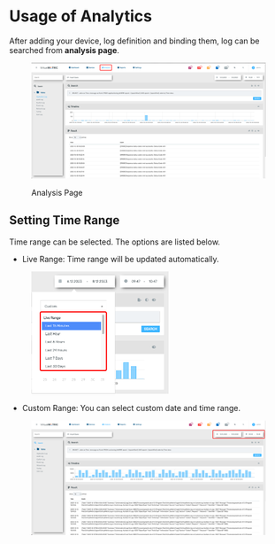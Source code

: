 # Usage of Analytics

After adding your device, log definition and binding them, log can be searched from **analysis page**.

<figure><img src="../.gitbook/assets/image (187).png" alt=""><figcaption><p>Analysis Page</p></figcaption></figure>

## Setting Time Range

Time range can be selected. The options are listed below.



* Live Range: Time range will be updated automatically.&#x20;

<div align="left">

<figure><img src="../.gitbook/assets/image (772).png" alt="" width="248"><figcaption></figcaption></figure>

</div>

* Custom Range: You can select custom date and time range.

<div align="left">

<figure><img src="../.gitbook/assets/image (771).png" alt=""><figcaption></figcaption></figure>

</div>
